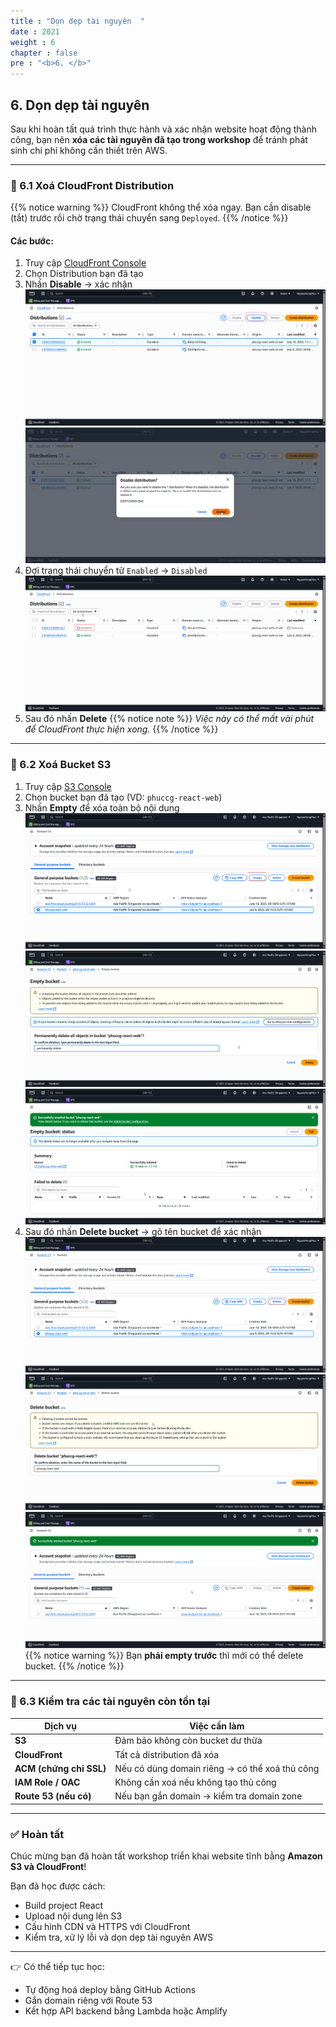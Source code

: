 ```yaml
---
title : "Dọn dẹp tài nguyên  "
date : 2021
weight : 6
chapter : false
pre : "<b>6. </b>"
---
```


## 6. Dọn dẹp tài nguyên

Sau khi hoàn tất quá trình thực hành và xác nhận website hoạt động thành công, bạn nên **xóa các tài nguyên đã tạo trong workshop** để tránh phát sinh chi phí không cần thiết trên AWS.

---

### 🧹 6.1 Xoá CloudFront Distribution
{{% notice warning %}}
 CloudFront không thể xóa ngay. Bạn cần disable (tắt) trước rồi chờ trạng thái chuyển sang `Deployed`.
{{% /notice %}}

#### Các bước:

1. Truy cập [CloudFront Console](https://console.aws.amazon.com/cloudfront)
2. Chọn Distribution bạn đã tạo
3. Nhấn **Disable** → xác nhận
![Cloud](/images/anh/28.png)
![Cloud](/images/anh/29.png)
4. Đợi trạng thái chuyển từ `Enabled` → `Disabled`
![Cloud](/images/anh/30.png)
5. Sau đó nhấn **Delete**
{{% notice note %}}
 *Việc này có thể mất vài phút để CloudFront thực hiện xong.*
{{% /notice %}}
---

### 🧹 6.2 Xoá Bucket S3

1. Truy cập [S3 Console](https://s3.console.aws.amazon.com/s3)
2. Chọn bucket bạn đã tạo (VD: `phuccg-react-web`)
3. Nhấn **Empty** để xóa toàn bộ nội dung
![Cloud](/images/anh/31.png)
![Cloud](/images/anh/32.png)
![Cloud](/images/anh/33.png)
4. Sau đó nhấn **Delete bucket** → gõ tên bucket để xác nhận
![Cloud](/images/anh/34.png)
![Cloud](/images/anh/35.png)
![Cloud](/images/anh/36.png)
{{% notice warning %}}
Bạn **phải empty trước** thì mới có thể delete bucket.
{{% /notice %}}
---

### 🧹 6.3 Kiểm tra các tài nguyên còn tồn tại

| Dịch vụ             | Việc cần làm                    |
|---------------------|----------------------------------|
| **S3**              | Đảm bảo không còn bucket dư thừa |
| **CloudFront**      | Tất cả distribution đã xóa       |
| **ACM (chứng chỉ SSL)** | Nếu có dùng domain riêng → có thể xoá thủ công |
| **IAM Role / OAC**  | Không cần xoá nếu không tạo thủ công |
| **Route 53 (nếu có)**| Nếu bạn gắn domain → kiểm tra domain zone |

---

### ✅ Hoàn tất

Chúc mừng bạn đã hoàn tất workshop triển khai website tĩnh bằng **Amazon S3 và CloudFront**!

Bạn đã học được cách:
- Build project React
- Upload nội dung lên S3
- Cấu hình CDN và HTTPS với CloudFront
- Kiểm tra, xử lý lỗi và dọn dẹp tài nguyên AWS

---

👉 Có thể tiếp tục học:
- Tự động hoá deploy bằng GitHub Actions
- Gắn domain riêng với Route 53
- Kết hợp API backend bằng Lambda hoặc Amplify

